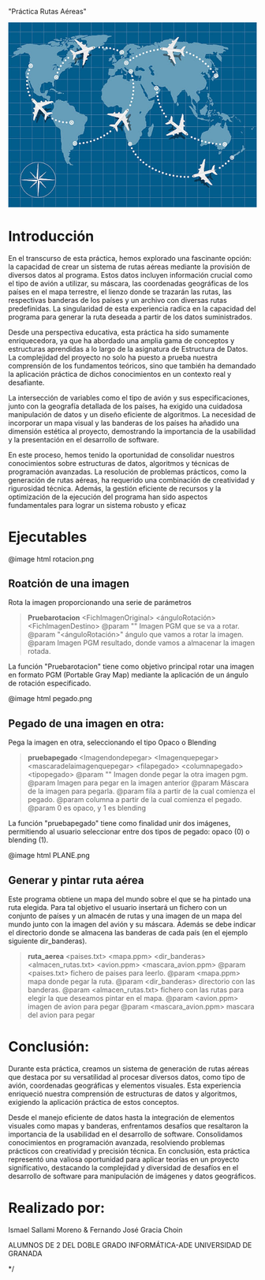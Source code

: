 "Práctica Rutas Aéreas"

![Texto alternativo](https://github.com/Ismael-Sallami/Air-lines-Project/raw/main/rutas_aereas/doc/fondo.png)

# Introducción

En el transcurso de esta práctica, hemos explorado una fascinante opción: la capacidad de crear un sistema de rutas aéreas mediante la provisión de diversos datos al programa. Estos datos incluyen información crucial como el tipo de avión a utilizar, su máscara, las coordenadas geográficas de los países en el mapa terrestre, el lienzo donde se trazarán las rutas, las respectivas banderas de los países y un archivo con diversas rutas predefinidas. La singularidad de esta experiencia radica en la capacidad del programa para generar la ruta deseada a partir de los datos suministrados.

Desde una perspectiva educativa, esta práctica ha sido sumamente enriquecedora, ya que ha abordado una amplia gama de conceptos y estructuras aprendidas a lo largo de la asignatura de Estructura de Datos. La complejidad del proyecto no solo ha puesto a prueba nuestra comprensión de los fundamentos teóricos, sino que también ha demandado la aplicación práctica de dichos conocimientos en un contexto real y desafiante.

La intersección de variables como el tipo de avión y sus especificaciones, junto con la geografía detallada de los países, ha exigido una cuidadosa manipulación de datos y un diseño eficiente de algoritmos. La necesidad de incorporar un mapa visual y las banderas de los países ha añadido una dimensión estética al proyecto, demostrando la importancia de la usabilidad y la presentación en el desarrollo de software.

En este proceso, hemos tenido la oportunidad de consolidar nuestros conocimientos sobre estructuras de datos, algoritmos y técnicas de programación avanzadas. La resolución de problemas prácticos, como la generación de rutas aéreas, ha requerido una combinación de creatividad y rigurosidad técnica. Además, la gestión eficiente de recursos y la optimización de la ejecución del programa han sido aspectos fundamentales para lograr un sistema robusto y eficaz

# Ejecutables

@image html rotacion.png
## Roatción de una imagen

Rota la imagen proporcionando una serie de parámetros

> __Pruebarotacion__ \<FichImagenOriginal\> \<ánguloRotación\> \<FichImagenDestino\>
@param "<FichImagenOriginal>" Imagen PGM que se va a rotar.
@param "<ánguloRotación>" ángulo que vamos a rotar la imagen.
@param <FichImagenDestino> Imagen PGM resultado, donde vamos a almacenar la imagen rotada.

La función "Pruebarotacion" tiene como objetivo principal rotar una imagen en formato PGM (Portable Gray Map) mediante la aplicación de un ángulo de rotación especificado.

@image html pegado.png
## Pegado de una imagen en otra:
Pega la imagen en otra, seleccionando el tipo Opaco o Blending

> __pruebapegado__ \<Imagendondepegar\> \<Imagenquepegar\> \<mascaradelaimagenquepegar\> \<filapegado\> \<columnapegado\> \<tipopegado\>
@param "<Imagendondepegar>" Imagen  donde pegar la otra imagen pgm.
@param <Imagenquepegar> Imagen para pegar en la imagen anterior 
@param <mascaradelaimagenquepegar> Máscara de la imagen para pegarla.
@param <filapegado> fila a partir de la cual comienza el pegado.
@param <columnapegado> columna a partir de la cual comienza el pegado.
@param <tipopegado> 0 es opaco, y 1 es blending

La función "pruebapegado" tiene como finalidad unir dos imágenes, permitiendo al usuario seleccionar entre dos tipos de pegado: opaco (0) o blending (1). 

@image html PLANE.png
## Generar y pintar ruta aérea

Este programa obtiene un mapa del mundo sobre el que se ha pintado una ruta elegida. Para
tal objetivo el usuario insertará un fichero con un conjunto de países y un almacén de rutas y una imagen de un mapa del mundo
junto con la imagen del avión y su máscara. Además se debe indicar el directorio donde se
almacena las banderas de cada país (en el ejemplo siguiente dir_banderas). 
> __ruta_aerea__ \<paises.txt\> \<mapa.ppm\> \<dir_banderas\> \<almacen_rutas.txt\> \<avion.ppm\> \<mascara_avion.ppm\>
@param <paises.txt> fichero de paises para leerlo.
@param <mapa.ppm> mapa donde pegar la ruta.
@param <dir_banderas> directorio con las banderas.
@param <almacen_rutas.txt> fichero con las rutas para elegir la que deseamos pintar en el mapa.
@param <avion.ppm> imagen de avion para pegar
@param <mascara_avion.ppm> mascara del avion para pegar


# Conclusión: 

Durante esta práctica, creamos un sistema de generación de rutas aéreas que destaca por su versatilidad al procesar diversos datos, como tipo de avión, coordenadas geográficas y elementos visuales. Esta experiencia enriqueció nuestra comprensión de estructuras de datos y algoritmos, exigiendo la aplicación práctica de estos conceptos.

Desde el manejo eficiente de datos hasta la integración de elementos visuales como mapas y banderas, enfrentamos desafíos que resaltaron la importancia de la usabilidad en el desarrollo de software. Consolidamos conocimientos en programación avanzada, resolviendo problemas prácticos con creatividad y precisión técnica. En conclusión, esta práctica representó una valiosa oportunidad para aplicar teorías en un proyecto significativo, destacando la complejidad y diversidad de desafíos en el desarrollo de software para manipulación de imágenes y datos geográficos.

# Realizado por:

Ismael Sallami Moreno & Fernando José Gracia Choin

ALUMNOS DE 2 DEL DOBLE GRADO INFORMÁTICA-ADE
UNIVERSIDAD DE GRANADA


*/
